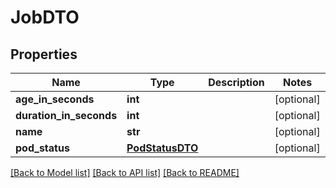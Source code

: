 # JobDTO

## Properties
Name | Type | Description | Notes
------------ | ------------- | ------------- | -------------
**age_in_seconds** | **int** |  | [optional] 
**duration_in_seconds** | **int** |  | [optional] 
**name** | **str** |  | [optional] 
**pod_status** | [**PodStatusDTO**](PodStatusDTO.md) |  | [optional] 

[[Back to Model list]](../README.md#documentation-for-models) [[Back to API list]](../README.md#documentation-for-api-endpoints) [[Back to README]](../README.md)


